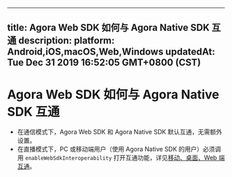 
---
title: Agora Web SDK 如何与 Agora Native SDK 互通
description: 
platform: Android,iOS,macOS,Web,Windows
updatedAt: Tue Dec 31 2019 16:52:05 GMT+0800 (CST)
---
# Agora Web SDK 如何与 Agora Native SDK 互通
- 在通信模式下，Agora Web SDK 和 Agora Native SDK 默认互通，无需额外设置。
- 在直播模式下，PC 或移动端用户（使用 Agora Native SDK 的用户）必须调用 `enableWebSdkInteroperability` 打开互通功能，详见[移动、桌面、Web 端互通](https://docs.agora.io/cn/Interactive%20Broadcast/interop_web?platform=Web)。
